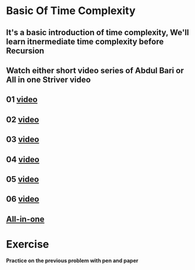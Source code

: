 #                                Basic Of Time Complexity
## It's a basic introduction of time complexity, We'll learn itnermediate time complexity before Recursion
## Watch either short video series of Abdul Bari or All in one Striver video
## 01 [video](https://youtu.be/xGYsEqe9Vl0?si=uuAw2jichFgs_ihl)
## 02 [video](https://youtu.be/1U3Uwct45IY?si=6an_HimlbxzIgVT2)
## 03 [video](https://youtu.be/9TlHvipP5yA?si=4D890XurVGQVa8PJ)
## 04 [video](https://youtu.be/9SgLBjXqwd4?si=GbTZFiWoUYrxi2MP)
## 05 [video](https://youtu.be/w7t4_JUUTeg?si=YBTPH5-Kgilx6Bxn)
## 06 [video](https://youtu.be/5v-tKX2uRAk?si=56XCA9lJ9uAjwi1n)

## [All-in-one](https://youtu.be/FPu9Uld7W-E?si=lTrv-1MjMa6ddk_M)

# Exercise
**Practice on the previous problem with pen and paper**
